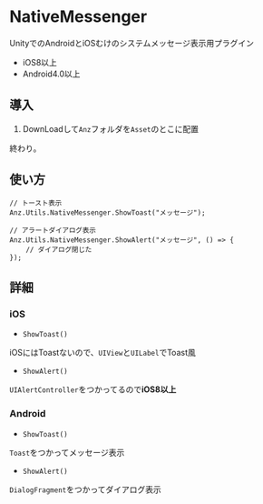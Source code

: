 # NativeMessenger

UnityでのAndroidとiOSむけのシステムメッセージ表示用プラグイン  

* iOS8以上  
* Android4.0以上

## 導入

1. DownLoadして`Anz`フォルダを`Asset`のとこに配置  

終わり。

## 使い方

	// トースト表示
	Anz.Utils.NativeMessenger.ShowToast("メッセージ");

	// アラートダイアログ表示
	Anz.Utils.NativeMessenger.ShowAlert("メッセージ", () => {
		// ダイアログ閉じた
	});


## 詳細

### iOS

* `ShowToast()`

iOSにはToastないので、`UIView`と`UILabel`でToast風

* `ShowAlert()`

`UIAlertController`をつかってるので**iOS8以上**

### Android

* `ShowToast()`

`Toast`をつかってメッセージ表示

* `ShowAlert()`

`DialogFragment`をつかってダイアログ表示
